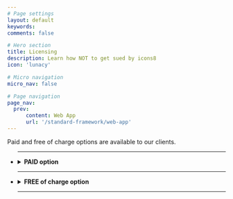 ```yaml
---
# Page settings
layout: default
keywords:
comments: false

# Hero section
title: Licensing
description: Learn how NOT to get sued by icons8
icon: 'lunacy'

# Micro navigation
micro_nav: false

# Page navigation
page_nav:
  prev:
      content: Web App
      url: '/standard-framework/web-app'
---
```



 
Paid and free of charge options are available to our clients.

<ul>
<hr>
  <li>
  <details>
    <summary>
      <strong> PAID option  </strong>
    </summary>
    
Paying customers are elegible to download icons in png, svg, eps and pdf file formats in any size up to 2048 pixels. Licensing is available in the form of subscriptions - monthly (your account is charged every month) or yearly (you charged once per year). You may cancel your subscription at any time. All materials downloaded while you are on subscription <b>STAY YOURS FOR GOOD</b>. You may continue to use them in current or future commercial projects with few restrictions. Please read more about [permitted and prohibited uses](https://icons8.com/download/Icons8_License.pdf).

[Monthly subscription would cost you 19.95$ and yearly 199.90$](https://icons8.com/paid-license-99/#/). 
  
  </details>
  
  </li>
  <hr>
  <li>
  <details>
    <summary>
      <strong> FREE of charge option </strong>
    </summary>
    
You are welcome to use icons apps for free for personal or commercial use however it will require you to reference us somewhere in an appropriate (publicly accessible) place of your product. In most cases it is enough to place a web link pointed to our website's main page or best of all, pointed directly to the icon you decided to use. Please note that the free icons can only be downloaded in PNG up to 100x100px. The [Popular Icons](https://icons8.com/icon/pack/free-icons/all) and [Logos](https://icons8.com/icon/pack/Logos/all) are free in all formats, including SVG.  

<details>
    <summary>
      <strong> How to setup a link? </strong>
    </summary>
Below is the list of suggested places where you may set up a link:

- Websites - we require linking from all pages where the icons are used. Please put the link in the footer if the icons are used on each page. A nice example:  

![](https://storage.crisp.chat/users/helpdesk/website/0387cc22-33e9-44e8-826f-c5c18d31fc81/15635e20-8c02-41d0-9b98-da3da95cf81b.png)  

- Desktop software - please put the link in the About dialog
- Mobile apps - please put the link in the About dialog and acknowledgment on
  the AppStore/Google Play page. If the application doesn’t have an
  About section, please reference [Icons8](https://icons8.com/) on the app page
- Chrome App - please add the link to the description in the Chrome Web Store and (if it doesn't break your layout) somewhere in Settings   
- WordPress plugin - please link on the Settings page of the plugin and the
  plugin page   
- PDF, Excel, Word, any other document and also eBooks
  and printed editions - you can put the link anywhere in the document 
- PC game - please put the link in the Credits section. And we would
  love to have a copy of the game, thank you :-)   
- YouTube - please put the link in the description box   
- eBay page - you can put the link in the footer   
- Social network - please place the link in some of your posts
- T-shirts, mugs, umbrellas etc. - put the link in some noticeable location of the product
</details>


  </li>
  <hr>
</ul>
